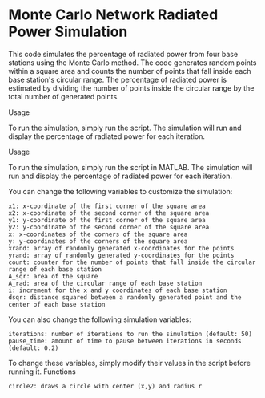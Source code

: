# Monte Carlo Network Radiated Power Simulation

This code simulates the percentage of radiated power from four base stations using the Monte Carlo method. The code generates random points within a square area and counts the number of points that fall inside each base station's circular range. The percentage of radiated power is estimated by dividing the number of points inside the circular range by the total number of generated points.

Usage

To run the simulation, simply run the script. The simulation will run and display the percentage of radiated power for each iteration.

Usage

To run the simulation, simply run the script in MATLAB. The simulation will run and display the percentage of radiated power for each iteration.

You can change the following variables to customize the simulation:

    x1: x-coordinate of the first corner of the square area
    x2: x-coordinate of the second corner of the square area
    y1: y-coordinate of the first corner of the square area
    y2: y-coordinate of the second corner of the square area
    x: x-coordinates of the corners of the square area
    y: y-coordinates of the corners of the square area
    xrand: array of randomly generated x-coordinates for the points
    yrand: array of randomly generated y-coordinates for the points
    count: counter for the number of points that fall inside the circular range of each base station
    A_sqr: area of the square
    A_rad: area of the circular range of each base station
    i: increment for the x and y coordinates of each base station
    dsqr: distance squared between a randomly generated point and the center of each base station

You can also change the following simulation variables:

    iterations: number of iterations to run the simulation (default: 50)
    pause_time: amount of time to pause between iterations in seconds (default: 0.2)

To change these variables, simply modify their values in the script before running it.
Functions

    circle2: draws a circle with center (x,y) and radius r
